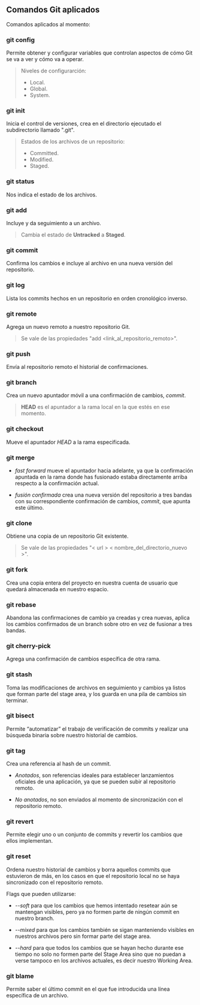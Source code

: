 ## Comandos Git aplicados

Comandos aplicados al momento:

### git config

Permite obtener y configurar variables que controlan aspectos de cómo Git se va a ver y cómo va a operar.

> Niveles de configurarción:
> - Local. 
> - Global. 
> - System.

### git init

Inicia el control de versiones, crea en el directorio ejecutado el subdirectorio llamado ".git".  

> Estados de los archivos de un repositorio:
> - Committed. 
> - Modified. 
> - Staged.

### git status

Nos indica el estado de los archivos.

### git add

Incluye y da seguimiento a un archivo.

> Cambia el estado de **Untracked** a **Staged**.

### git commit

Confirma los cambios e incluye al archivo en una nueva versión del repositorio.

### git log

Lista los commits hechos en un repositorio en orden cronológico inverso.

### git remote 

Agrega un nuevo remoto a nuestro repositorio Git.

> Se vale de las propiedades "add <alias> <link_al_repositorio_remoto>".

### git push

Envía al repositorio remoto el historial de confirmaciones.

### git branch

Crea un nuevo apuntador móvil a una confirmación de cambios, *commit*.

> **HEAD** es el apuntador a la rama local en la que estés en ese momento.

### git checkout

Mueve el apuntador *HEAD* a la rama especificada.

### git merge

- *fast forward* mueve el apuntador hacia adelante, ya que la confirmación apuntada en la rama donde has fusionado estaba directamente arriba respecto a la confirmación actual.

- *fusión confirmada* crea una nueva versión del repositorio a tres bandas con su correspondiente confirmación de cambios, *commit*, que apunta este último.

### git clone

Obtiene una copia de un repositorio Git existente.

> Se vale de las propiedades "< url > < nombre_del_directorio_nuevo >".

### git fork

Crea una copia entera del proyecto en nuestra cuenta de usuario que quedará almacenada en nuestro espacio.

### git rebase

Abandona las confirmaciones de cambio ya creadas y crea nuevas, aplica los cambios confirmados de un branch sobre otro en vez de fusionar a tres bandas.

### git cherry-pick

Agrega una confirmación de cambios específica de otra rama.

### git stash

Toma las modificaciones de archivos en seguimiento y cambios ya listos que forman parte del stage area, y los guarda en una pila de cambios sin terminar.

### git bisect

Permite “automatizar” el trabajo de verificación de commits y realizar una búsqueda binaria sobre nuestro historial de cambios.  

### git tag

Crea una referencia al hash de un commit.

- *Anotados*, son referencias ideales para establecer lanzamientos oficiales de una aplicación, ya que se pueden subir al repositorio remoto.

- *No anotados*, no son enviados al momento de sincronización con el repositorio remoto.  

### git revert

Permite elegir uno o un conjunto de commits y revertir los cambios que ellos implementan.

### git reset

Ordena nuestro historial de cambios y borra aquellos commits que estuvieron de más, en los casos en que el repositorio local no se haya sincronizado con el repositorio remoto.

Flags que pueden utilizarse:

- *--soft* para que los cambios que hemos intentado resetear aún se mantengan visibles, pero ya no formen parte de ningún commit en nuestro branch.

- *--mixed* para que los cambios también se sigan manteniendo visibles en nuestros archivos pero sin formar parte del stage area.

- *--hard* para que todos los cambios que se hayan hecho durante ese tiempo no solo no formen parte del Stage Area sino que no puedan a verse tampoco en los archivos actuales, es decir nuestro Working Area.

### git blame

Permite saber el último commit en el que fue introducida una línea específica de un archivo.

